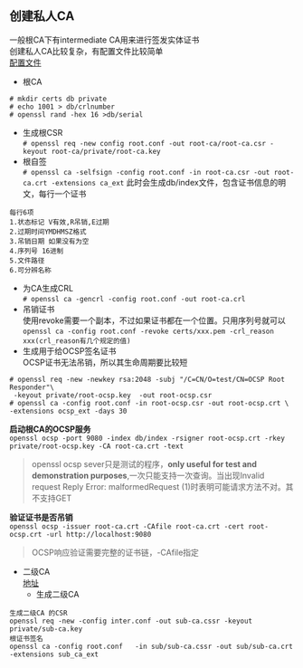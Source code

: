 ## 创建私人CA
一般根CA下有intermediate CA用来进行签发实体证书<br>
创建私人CA比较复杂，有配置文件比较简单<br>
[配置文件](https://github.com/ivanr/bulletproof-tls/blob/master/private-ca/root-ca.conf)
- 根CA<br>
```
# mkdir certs db private
# echo 1001 > db/crlnumber
# openssl rand -hex 16 >db/serial
```
  - 生成根CSR<br>
`# openssl req -new config root.conf -out root-ca/root-ca.csr -keyout root-ca/private/root-ca.key`
  - 根自签<br>
`# openssl ca -selfsign -config root.conf -in root-ca.csr -out root-ca.crt -extensions ca_ext`
此时会生成db/index文件，包含证书信息的明文，每行一个证书<br>
```
每行6项
1.状态标记 V有效,R吊销,E过期
2.过期时间YMDHMSZ格式
3.吊销日期 如果没有为空
4.序列号 16进制
5.文件路径
6.可分辨名称
```
  - 为CA生成CRL<br>
`# openssl ca -gencrl -config root.conf -out root-ca.crl`
  - 吊销证书<br>
使用revoke需要一个副本，不过如果证书都在一个位置。只用序列号就可以<br>
`openssl ca -config root.conf -revoke certs/xxx.pem -crl_reason xxx(crl_reason有几个规定的值)`
  - 生成用于给OCSP签名证书<br>
OCSP证书无法吊销，所以其生命周期要比较短
```
# openssl req -new -newkey rsa:2048 -subj "/C=CN/O=test/CN=OCSP Root Responder"\
 -keyout private/root-ocsp.key  -out root-ocsp.csr
# openssl ca -config root.conf -in root-ocsp.csr -out root-ocsp.crt \
-extensions ocsp_ext -days 30
```
**启动根CA的OCSP服务**<br>
`openssl ocsp -port 9080 -index db/index -rsigner root-ocsp.crt -rkey private/root-ocsp.key -CA root-ca.crt -text`<br>
> openssl ocsp sever只是测试的程序，**only useful for test and demonstration purposes**,一次只能支持一次查询。当出现Invalid request 
Reply Error: malformedRequest (1)时表明可能请求方法不对。其不支持GET


**验证证书是否吊销**<br>
`openssl ocsp -issuer root-ca.crt -CAfile root-ca.crt -cert root-ocsp.crt -url http://localhost:9080`<br>
> OCSP响应验证需要完整的证书链，-CAfile指定 
- 二级CA<br>
[地址](://github.com/ivanr/bulletproof-tls/blob/master/private-ca/sub-ca.conf)
  - 生成二级CA<br>
```
生成二级CA 的CSR
openssl req -new -config inter.conf -out sub-ca.cssr -keyout private/sub-ca.key
根证书签名
openssl ca -config root.conf   -in sub/sub-ca.cssr -out sub/sub-ca.crt -extensions sub_ca_ext
```
